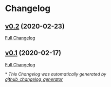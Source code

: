 # Changelog

## [v0.2](https://github.com/alejandrohdezma/sbt-mdoc-toc/tree/v0.2) (2020-02-23)

[Full Changelog](https://github.com/alejandrohdezma/sbt-mdoc-toc/compare/v0.1...v0.2)

## [v0.1](https://github.com/alejandrohdezma/sbt-mdoc-toc/tree/v0.1) (2020-02-17)

[Full Changelog](https://github.com/alejandrohdezma/sbt-mdoc-toc/compare/c60eb50f755092d4c4228ffa31b6473625d448a4...v0.1)



\* *This Changelog was automatically generated by [github_changelog_generator](https://github.com/github-changelog-generator/github-changelog-generator)*
